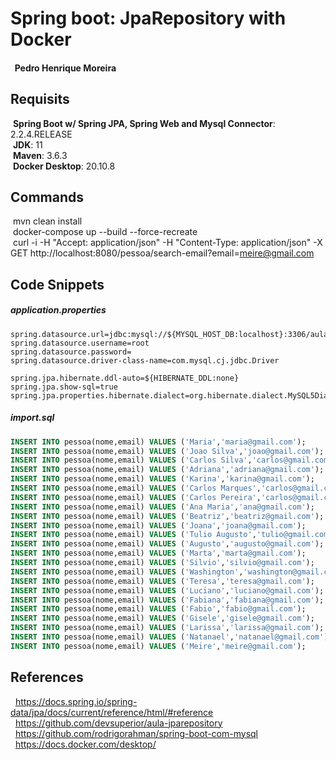 # Spring boot: JpaRepository with Docker

####  &nbsp; Pedro Henrique Moreira


## Requisits

 &nbsp;<b>Spring Boot w/ Spring JPA, Spring Web and Mysql Connector</b>: 2.2.4.RELEASE <br />
 &nbsp;<b>JDK</b>: 11 <br />
 &nbsp;<b>Maven</b>: 3.6.3 <br />
 &nbsp;<b>Docker Desktop</b>: 20.10.8 <br />

## Commands

 &nbsp;mvn clean install <br />
 &nbsp;docker-compose up --build --force-recreate <br />
 &nbsp;curl -i -H "Accept: application/json" -H "Content-Type: application/json" -X GET http://localhost:8080/pessoa/search-email?email=meire@gmail.com

## Code Snippets

##### application.properties
```
spring.datasource.url=jdbc:mysql://${MYSQL_HOST_DB:localhost}:3306/aulajpa
spring.datasource.username=root
spring.datasource.password=
spring.datasource.driver-class-name=com.mysql.cj.jdbc.Driver

spring.jpa.hibernate.ddl-auto=${HIBERNATE_DDL:none}
spring.jpa.show-sql=true
spring.jpa.properties.hibernate.dialect=org.hibernate.dialect.MySQL5Dialect

```

##### import.sql

```sql
INSERT INTO pessoa(nome,email) VALUES ('Maria','maria@gmail.com');
INSERT INTO pessoa(nome,email) VALUES ('Joao Silva','joao@gmail.com');
INSERT INTO pessoa(nome,email) VALUES ('Carlos Silva','carlos@gmail.com');
INSERT INTO pessoa(nome,email) VALUES ('Adriana','adriana@gmail.com');
INSERT INTO pessoa(nome,email) VALUES ('Karina','karina@gmail.com');
INSERT INTO pessoa(nome,email) VALUES ('Carlos Marques','carlos@gmail.com');
INSERT INTO pessoa(nome,email) VALUES ('Carlos Pereira','carlos@gmail.com');
INSERT INTO pessoa(nome,email) VALUES ('Ana Maria','ana@gmail.com');
INSERT INTO pessoa(nome,email) VALUES ('Beatriz','beatriz@gmail.com');
INSERT INTO pessoa(nome,email) VALUES ('Joana','joana@gmail.com');
INSERT INTO pessoa(nome,email) VALUES ('Tulio Augusto','tulio@gmail.com');
INSERT INTO pessoa(nome,email) VALUES ('Augusto','augusto@gmail.com');
INSERT INTO pessoa(nome,email) VALUES ('Marta','marta@gmail.com');
INSERT INTO pessoa(nome,email) VALUES ('Silvio','silvio@gmail.com');
INSERT INTO pessoa(nome,email) VALUES ('Washington','washington@gmail.com');
INSERT INTO pessoa(nome,email) VALUES ('Teresa','teresa@gmail.com');
INSERT INTO pessoa(nome,email) VALUES ('Luciano','luciano@gmail.com');
INSERT INTO pessoa(nome,email) VALUES ('Fabiana','fabiana@gmail.com');
INSERT INTO pessoa(nome,email) VALUES ('Fabio','fabio@gmail.com');
INSERT INTO pessoa(nome,email) VALUES ('Gisele','gisele@gmail.com');
INSERT INTO pessoa(nome,email) VALUES ('Larissa','larissa@gmail.com');
INSERT INTO pessoa(nome,email) VALUES ('Natanael','natanael@gmail.com');
INSERT INTO pessoa(nome,email) VALUES ('Meire','meire@gmail.com');
```

## References

 &nbsp; https://docs.spring.io/spring-data/jpa/docs/current/reference/html/#reference <br />
 &nbsp; https://github.com/devsuperior/aula-jparepository <br />
 &nbsp; https://github.com/rodrigorahman/spring-boot-com-mysql <br />
 &nbsp; https://docs.docker.com/desktop/
